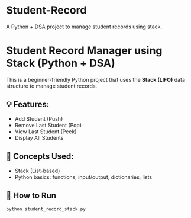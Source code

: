 # Student-Record
A Python + DSA project to manage student records using stack.
# Student Record Manager using Stack (Python + DSA)

This is a beginner-friendly Python project that uses the **Stack (LIFO)** data structure to manage student records.

## 💡 Features:
- Add Student (Push)
- Remove Last Student (Pop)
- View Last Student (Peek)
- Display All Students

## 🧠 Concepts Used:
- Stack (List-based)
- Python basics: functions, input/output, dictionaries, lists

## 🚀 How to Run
```bash
python student_record_stack.py
